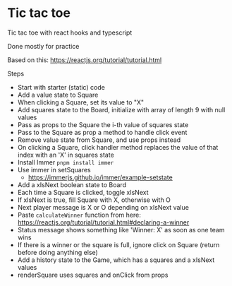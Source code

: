# Tic tac toe

Tic tac toe with react hooks and typescript

Done mostly for practice

Based on this: https://reactjs.org/tutorial/tutorial.html

Steps

- Start with starter (static) code
- Add a value state to Square
- When clicking a Square, set its value to "X"
- Add squares state to the Board, initialize with array of length 9 with null values
- Pass as props to the Square the i-th value of squares state
- Pass to the Square as prop a method to handle click event
- Remove value state from Square, and use props instead
- On clicking a Square, click handler method replaces the value of that index with an 'X' in squares state
- Install Immer `pnpm install immer`
- Use immer in setSquares
  - https://immerjs.github.io/immer/example-setstate
- Add a xIsNext boolean state to Board
- Each time a Square is clicked, toggle xIsNext
- If xIsNext is true, fill Square with X, otherwise with O
- Next player message is X or O depending on xIsNext value
- Paste `calculateWinner` function from here: https://reactjs.org/tutorial/tutorial.html#declaring-a-winner
- Status message shows something like 'Winner: X' as soon as one team wins
- If there is a winner or the square is full, ignore click on Square (return before doing anything else)
- Add a history state to the Game, which has a squares and a xIsNext values
- renderSquare uses squares and onClick from props